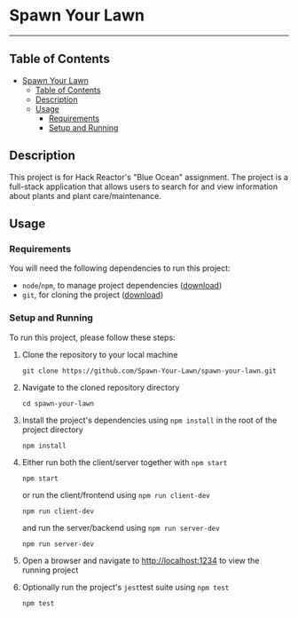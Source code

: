 # Spawn Your Lawn

---

## Table of Contents

* [Spawn Your Lawn](#spawn-your-lawn)
  * [Table of Contents](#table-of-contents)
  * [Description](#description)
  * [Usage](#usage)
    * [Requirements](#requirements)
    * [Setup and Running](#setup-and-running)

## Description

This project is for Hack Reactor's "Blue Ocean" assignment. The project is a full-stack application that allows users to search for and view information about plants and plant care/maintenance.

## Usage

### Requirements

You will need the following dependencies to run this project:

* `node`/`npm`, to manage project dependencies ([download](<https://nodejs.org/en/download>))
* `git`, for cloning the project ([download](<https://git-scm.com/downloads>))

### Setup and Running

To run this project, please follow these steps:

1. Clone the repository to your local machine

   ```shell
   git clone https://github.com/Spawn-Your-Lawn/spawn-your-lawn.git
   ```

2. Navigate to the cloned repository directory

   ```shell
   cd spawn-your-lawn
   ```

3. Install the project's dependencies using `npm install` in the root of the project directory

   ```shell
   npm install
   ```

4. Either run both the client/server together with `npm start`

   ```shell
   npm start
   ```

   or run the client/frontend using `npm run client-dev`

   ```shell
   npm run client-dev
   ```

   and run the server/backend using `npm run server-dev`

   ```shell
   npm run server-dev
   ```

5. Open a browser and navigate to <http://localhost:1234> to view the running project

6. Optionally run the project's `jest`test suite using `npm test`

   ```shell
   npm test
   ```
